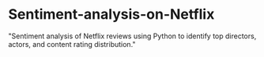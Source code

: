 # Sentiment-analysis-on-Netflix
"Sentiment analysis of Netflix reviews using Python to identify top directors, actors, and content rating distribution."
